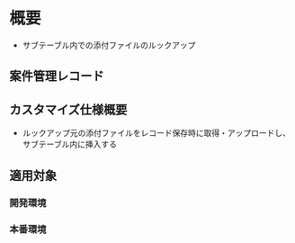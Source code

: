 # 概要
- サブテーブル内での添付ファイルのルックアップ

## 案件管理レコード

## カスタマイズ仕様概要
- ルックアップ元の添付ファイルをレコード保存時に取得・アップロードし、サブテーブル内に挿入する

## 適用対象

### 開発環境

### 本番環境
